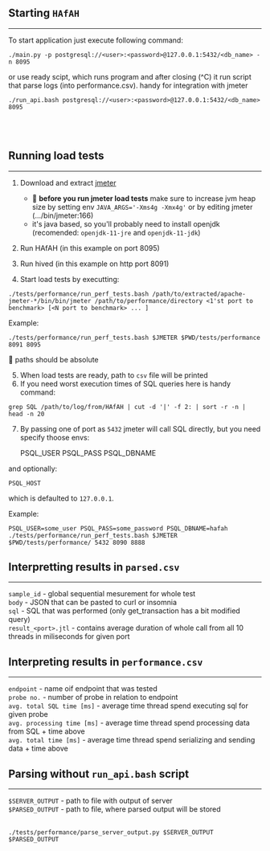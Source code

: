 ## Starting `HAfAH`
---
To start application just execute following command:

```
./main.py -p postgresql://<user>:<password>@127.0.0.1:5432/<db_name> -n 8095
```

or use ready scipt, which runs program and after closing (^C) it run script that parse logs (into performance.csv). handy for integration with jmeter

```
./run_api.bash postgresql://<user>:<password>@127.0.0.1:5432/<db_name> 8095
```

<br><br>

## Running load tests
---



1. Download and extract [jmeter](https://jmeter.apache.org/download_jmeter.cgi)
	- :rotating_light: **before you run jmeter load tests** make sure to increase jvm heap size by setting env `JAVA_ARGS='-Xms4g -Xmx4g'` or by editing jmeter (.../bin/jmeter:166)
	- it's java based, so you'll probably need to install openjdk (recomended: `openjdk-11-jre` and `openjdk-11-jdk`)


2. Run HAfAH (in this example on port 8095)
3. Run hived (in this example on http port 8091)
4. Start load tests by executting:

```
./tests/performance/run_perf_tests.bash /path/to/extracted/apache-jmeter-*/bin/bin/jmeter /path/to/performance/directory <1'st port to benchmark> [<N port to benchmark> ... ]
```

Example:
```
./tests/performance/run_perf_tests.bash $JMETER $PWD/tests/performance 8091 8095
```

:memo: paths should be absolute

5. When load tests are ready, path to `csv` file will be printed
6. If you need worst execution times of SQL queries here is handy command:

```
grep SQL /path/to/log/from/HAfAH | cut -d '|' -f 2: | sort -r -n | head -n 20
```
7. By passing one of port as `5432` jmeter will call SQL directly, but you need specify thoose envs:

	PSQL_USER
	PSQL_PASS
	PSQL_DBNAME

and optionally:

	PSQL_HOST

which is defaulted to `127.0.0.1`.

Example:

	PSQL_USER=some_user PSQL_PASS=some_password PSQL_DBNAME=hafah ./tests/performance/run_perf_tests.bash $JMETER $PWD/tests/performance/ 5432 8090 8888

## Interpretting results in `parsed.csv`
---

`sample_id` - global sequential mesurement for whole test <br>
`body` - JSON that can be pasted to curl or insomnia <br>
`sql` - SQL that was performed (only get_transaction has a bit modified query) <br>
`result_<port>.jtl` - contains average duration of whole call from all 10 threads in miliseconds for given port


## Interpreting results in `performance.csv`
---

`endpoint` - name oif endpoint that was tested<br>
`probe no.` - number of probe in relation to endpoint<br>
`avg. total SQL time [ms]` - average time thread spend executing sql for given probe<br>
`avg. processing time [ms]` - average time thread spend processing data from SQL + time above<br>
`avg. total time [ms]` - average time thread spend serializing and sending data + time above


## Parsing without `run_api.bash` script
---

`$SERVER_OUTPUT` - path to file with output of server<br>
`$PARSED_OUTPUT` - path to file, where parsed output will be stored<br><br>

```
./tests/performance/parse_server_output.py $SERVER_OUTPUT $PARSED_OUTPUT
```
